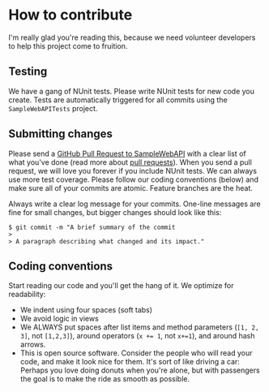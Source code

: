 # How to contribute

I'm really glad you're reading this, because we need volunteer developers to help this project come to fruition.

## Testing

We have a gang of NUnit tests. Please write NUnit tests for new code you create. Tests are automatically triggered for all commits using the `SampleWebAPITests` project.

## Submitting changes

Please send a [GitHub Pull Request to SampleWebAPI](https://github.com/mrjoshua28/SampleWebAPI/pull/new/master) with a clear list of what you've done (read more about [pull requests](http://help.github.com/pull-requests/)). When you send a pull request, we will love you forever if you include NUnit tests. We can always use more test coverage. Please follow our coding conventions (below) and make sure all of your commits are atomic. Feature branches are the heat.

Always write a clear log message for your commits. One-line messages are fine for small changes, but bigger changes should look like this:

    $ git commit -m "A brief summary of the commit
    > 
    > A paragraph describing what changed and its impact."

## Coding conventions

Start reading our code and you'll get the hang of it. We optimize for readability:

  * We indent using four spaces (soft tabs)
  * We avoid logic in views
  * We ALWAYS put spaces after list items and method parameters (`[1, 2, 3]`, not `[1,2,3]`), around operators (`x += 1`, not `x+=1`), and around hash arrows.
  * This is open source software. Consider the people who will read your code, and make it look nice for them. It's sort of like driving a car: Perhaps you love doing donuts when you're alone, but with passengers the goal is to make the ride as smooth as possible.
